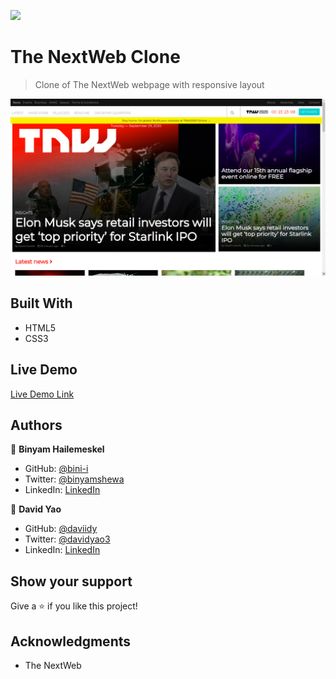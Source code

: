 ![](https://img.shields.io/badge/Microverse-blueviolet)

# The NextWeb Clone

> Clone of The NextWeb webpage with responsive layout

![screenshot](app_screenshot.png)

## Built With

- HTML5
- CSS3

## Live Demo

[Live Demo Link](https://bini-i.github.io/TheNextWeb-Clone/)

## Authors

👤 **Binyam Hailemeskel**

- GitHub: [@bini-i](https://github.com/bini-i)
- Twitter: [@binyamshewa](https://twitter.com/binyamshewa)
- LinkedIn: [LinkedIn](https://www.linkedin.com/in/binyam-hailemeskel-728048151/)

👤 **David Yao**

- GitHub: [@daviidy](https://github.com/daviidy)
- Twitter: [@davidyao3](https://twitter.com/DavidYao3)
- LinkedIn: [LinkedIn](https://www.linkedin.com/in/david-yao-6bb95299/)

## Show your support

Give a ⭐️ if you like this project!

## Acknowledgments

- The NextWeb
